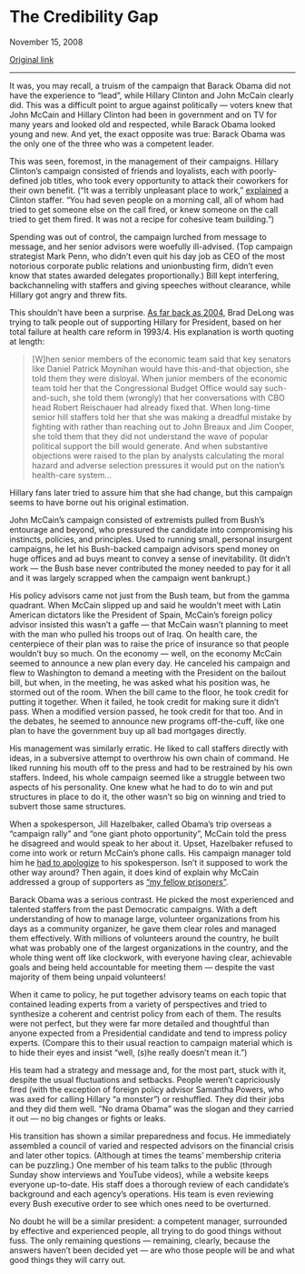 The Credibility Gap
===================

November 15, 2008

[Original link](http://www.aaronsw.com/weblog/campaignirony)

* * * * *

It was, you may recall, a truism of the campaign that Barack Obama did
not have the experience to “lead”, while Hillary Clinton and John McCain
clearly did. This was a difficult point to argue against politically —
voters knew that John McCain and Hillary Clinton had been in government
and on TV for many years and looked old and respected, while Barack
Obama looked young and new. And yet, the exact opposite was true: Barack
Obama was the only one of the three who was a competent leader.

This was seen, foremost, in the management of their campaigns. Hillary
Clinton’s campaign consisted of friends and loyalists, each with
poorly-defined job titles, who took every opportunity to attack their
coworkers for their own benefit. (“It was a terribly unpleasant place to
work,” [explained](http://www.newsweek.com/id/167582/output/print) a
Clinton staffer. “You had seven people on a morning call, all of whom
had tried to get someone else on the call fired, or knew someone on the
call tried to get them fired. It was not a recipe for cohesive team
building.”)

Spending was out of control, the campaign lurched from message to
message, and her senior advisors were woefully ill-advised. (Top
campaign strategist Mark Penn, who didn’t even quit his day job as CEO
of the most notorious corporate public relations and unionbusting firm,
didn’t even know that states awarded delegates proportionally.) Bill
kept interfering, backchanneling with staffers and giving speeches
without clearance, while Hillary got angry and threw fits.

This shouldn’t have been a surprise. [As far back as
2004](http://www.j-bradford-delong.net/movable_type/2003_archives/001600.html),
Brad DeLong was trying to talk people out of supporting Hillary for
President, based on her total failure at health care reform in 1993/4.
His explanation is worth quoting at length:

> [W]hen senior members of the economic team said that key senators like
> Daniel Patrick Moynihan would have this-and-that objection, she told
> them they were disloyal. When junior members of the economic team told
> her that the Congressional Budget Office would say such-and-such, she
> told them (wrongly) that her conversations with CBO head Robert
> Reischauer had already fixed that. When long-time senior hill staffers
> told her that she was making a dreadful mistake by fighting with
> rather than reaching out to John Breaux and Jim Cooper, she told them
> that they did not understand the wave of popular political support the
> bill would generate. And when substantive objections were raised to
> the plan by analysts calculating the moral hazard and adverse
> selection pressures it would put on the nation’s health-care system…

Hillary fans later tried to assure him that she had change, but this
campaign seems to have borne out his original estimation.

John McCain’s campaign consisted of extremists pulled from Bush’s
entourage and beyond, who pressured the candidate into compromising his
instincts, policies, and principles. Used to running small, personal
insurgent campaigns, he let his Bush-backed campaign advisors spend
money on huge offices and ad buys meant to convey a sense of
inevitability. (It didn’t work — the Bush base never contributed the
money needed to pay for it all and it was largely scrapped when the
campaign went bankrupt.)

His policy advisors came not just from the Bush team, but from the gamma
quadrant. When McCain slipped up and said he wouldn’t meet with Latin
American dictators like the President of Spain, McCain’s foreign policy
advisor insisted this wasn’t a gaffe — that McCain wasn’t planning to
meet with the man who pulled his troops out of Iraq. On health care, the
centerpiece of their plan was to raise the price of insurance so that
people wouldn’t buy so much. On the economy — well, on the economy
McCain seemed to announce a new plan every day. He canceled his campaign
and flew to Washington to demand a meeting with the President on the
bailout bill, but when, in the meeting, he was asked what his position
was, he stormed out of the room. When the bill came to the floor, he
took credit for putting it together. When it failed, he took credit for
making sure it didn’t pass. When a modified version passed, he took
credit for that too. And in the debates, he seemed to announce new
programs off-the-cuff, like one plan to have the government buy up all
bad mortgages directly.

His management was similarly erratic. He liked to call staffers directly
with ideas, in a subversive attempt to overthrow his own chain of
command. He liked running his mouth off to the press and had to be
restrained by his own staffers. Indeed, his whole campaign seemed like a
struggle between two aspects of his personality. One knew what he had to
do to win and put structures in place to do it, the other wasn’t so big
on winning and tried to subvert those same structures.

When a spokesperson, Jill Hazelbaker, called Obama’s trip overseas a
“campaign rally” and “one giant photo opportunity”, McCain told the
press he disagreed and would speak to her about it. Upset, Hazelbaker
refused to come into work or return McCain’s phone calls. His campaign
manager told him he [had to
apologize](http://www.newsweek.com/id/167865/page/2) to his
spokesperson. Isn’t it supposed to work the other way around? Then
again, it does kind of explain why McCain addressed a group of
supporters as [“my fellow
prisoners”](http://www.youtube.com/watch?v=JYFm5kK4f1k).

Barack Obama was a serious contrast. He picked the most experienced and
talented staffers from the past Democratic campaigns. With a deft
understanding of how to manage large, volunteer organizations from his
days as a community organizer, he gave them clear roles and managed them
effectively. With millions of volunteers around the country, he built
what was probably one of the largest organizations in the country, and
the whole thing went off like clockwork, with everyone having clear,
achievable goals and being held accountable for meeting them — despite
the vast majority of them being unpaid volunteers!

When it came to policy, he put together advisory teams on each topic
that contained leading experts from a variety of perspectives and tried
to synthesize a coherent and centrist policy from each of them. The
results were not perfect, but they were far more detailed and thoughtful
than anyone expected from a Presidential candidate and tend to impress
policy experts. (Compare this to their usual reaction to campaign
material which is to hide their eyes and insist “well, (s)he really
doesn’t mean it.”)

His team had a strategy and message and, for the most part, stuck with
it, despite the usual fluctuations and setbacks. People weren’t
capriciously fired (with the exception of foreign policy advisor
Samantha Powers, who was axed for calling Hillary “a monster”) or
reshuffled. They did their jobs and they did them well. “No drama Obama”
was the slogan and they carried it out — no big changes or fights or
leaks.

His transition has shown a similar preparedness and focus. He
immediately assembled a council of varied and respected advisors on the
financial crisis and later other topics. (Although at times the teams’
membership criteria can be puzzling.) One member of his team talks to
the public (through Sunday show interviews and YouTube videos), while a
website keeps everyone up-to-date. His staff does a thorough review of
each candidate’s background and each agency’s operations. His team is
even reviewing every Bush executive order to see which ones need to be
overturned.

No doubt he will be a similar president: a competent manager, surrounded
by effective and experienced people, all trying to do good things
without fuss. The only remaining questions — remaining, clearly, because
the answers haven’t been decided yet — are who those people will be and
what good things they will carry out.
